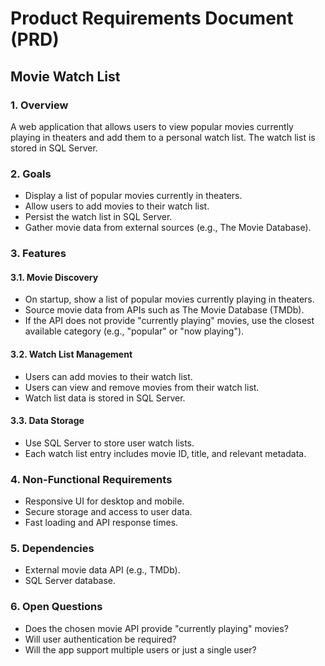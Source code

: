 # Product Requirements Document (PRD)

## Movie Watch List

### 1. Overview

A web application that allows users to view popular movies currently playing in theaters and add them to a personal watch list. The watch list is stored in SQL Server.

### 2. Goals

- Display a list of popular movies currently in theaters.
- Allow users to add movies to their watch list.
- Persist the watch list in SQL Server.
- Gather movie data from external sources (e.g., The Movie Database).

### 3. Features

#### 3.1. Movie Discovery

- On startup, show a list of popular movies currently playing in theaters.
- Source movie data from APIs such as The Movie Database (TMDb).
- If the API does not provide "currently playing" movies, use the closest available category (e.g., "popular" or "now playing").

#### 3.2. Watch List Management

- Users can add movies to their watch list.
- Users can view and remove movies from their watch list.
- Watch list data is stored in SQL Server.

#### 3.3. Data Storage

- Use SQL Server to store user watch lists.
- Each watch list entry includes movie ID, title, and relevant metadata.

### 4. Non-Functional Requirements

- Responsive UI for desktop and mobile.
- Secure storage and access to user data.
- Fast loading and API response times.

### 5. Dependencies

- External movie data API (e.g., TMDb).
- SQL Server database.

### 6. Open Questions

- Does the chosen movie API provide "currently playing" movies?
- Will user authentication be required?
- Will the app support multiple users or just a single user?
